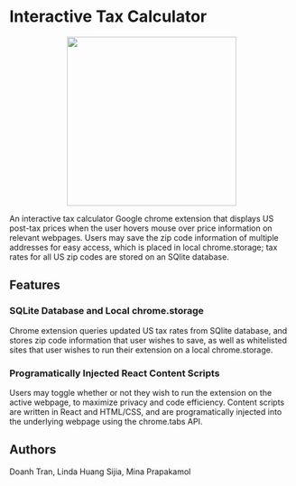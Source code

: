 # Interactive Tax Calculator
<p align='center'>
<img src="./readme_assets/tax_calc_functionality.gif" height='300'/>
</p>

An interactive tax calculator Google chrome extension that displays US post-tax prices when the user hovers mouse over price information on relevant webpages. Users may save the zip code information of multiple addresses for easy access, which is placed in local chrome.storage; tax rates for all US zip codes are stored on an SQlite database. 

## Features

### SQLite Database and Local chrome.storage

Chrome extension queries updated US tax rates from SQlite database, and stores zip code information that user wishes to save, as well as whitelisted sites that user wishes to run their extension on a local chrome.storage.

### Programatically Injected React Content Scripts

Users may toggle whether or not they wish to run the extension on the active webpage, to maximize privacy and code efficiency. Content scripts are written in React and HTML/CSS, and are programatically injected into the underlying webpage using the chrome.tabs API. 

## Authors

Doanh Tran, Linda Huang Sijia, Mina Prapakamol
